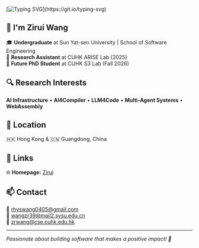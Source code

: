 [![Typing SVG](https://readme-typing-svg.demolab.com?font=Google+Sans+Code&size=60&pause=1000&color=3FB3F7&center=true&vCenter=true&width=800&height=70&lines=Welcome%2C+Zirui+here.)](https://git.io/typing-svg)

## 👋 I'm Zirui Wang

🎓 **Undergraduate** at Sun Yat-sen University | School of Software Engineering  
🔬 **Research Assistant** at CUHK ARISE Lab (2025)  
🚀 **Future PhD Student** at CUHK S3 Lab (Fall 2026)  

## 🔍 Research Interests
**AI Infrastructure** • **AI4Compiler** • **LLM4Code** • **Multi-Agent Systems** • **WebAssembly**

## 📍 Location
🇭🇰 Hong Kong & 🇨🇳 Guangdong, China

## 🔗 Links
🌐 **Homepage:** [Zirui](https://rhys-wang-wannalearnmath.github.io/)  
<!-- 📚 **Google Scholar** -->

## 📫 Contact
📧 rhyswang0405@gmail.com  
📧 wangzr39@mail2.sysu.edu.cn  
📧 zrwang@cse.cuhk.edu.hk  

---
*Passionate about building software that makes a positive impact! 🌟*
